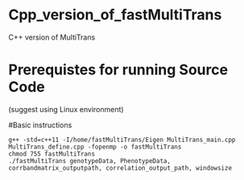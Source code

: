 # Cpp_version_of_fastMultiTrans
C++ version of MultiTrans

# Prerequistes for running Source Code
(suggest using Linux environment)

#Basic instructions
```
g++ -std=c++11 -I/home/fastMultiTrans/Eigen MultiTrans_main.cpp MultiTrans_define.cpp -fopenmp -o fastMultiTrans
chmod 755 fastMultiTrans
./fastMultiTrans genotypeData, PhenotypeData, corrbandmatrix_outputpath, correlation_output_path, windowsize
```
